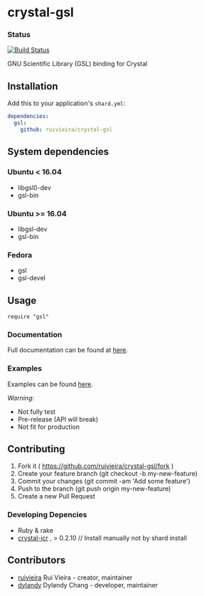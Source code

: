 # crystal-gsl

### Status
[![Build Status](https://travis-ci.org/ruivieira/crystal-gsl.svg?branch=master)](https://travis-ci.org/ruivieira/crystal-gsl.svg?branch=master)

GNU Scientific Library (GSL) binding for Crystal

## Installation


Add this to your application's `shard.yml`:

```yaml
dependencies:
  gsl:
    github: ruivieira/crystal-gsl
```
## System dependencies

### Ubuntu < 16.04 

* libgsl0-dev 
* gsl-bin

### Ubuntu >= 16.04

* libgsl-dev
* gsl-bin

### Fedora

* gsl
* gsl-devel

## Usage

```crystal
require "gsl"
```

### Documentation

Full documentation can be found at [here](https://ruivieira.github.io/crystal-gsl/).

### Examples

Examples can be found [here](https://ruivieira.github.io/projects/crystal-gsl/).

*Warning*:

- Not fully test
- Pre-release (API will break)
- Not fit for production



## Contributing

1. Fork it ( https://github.com/ruivieira/crystal-gsl/fork )
2. Create your feature branch (git checkout -b my-new-feature)
3. Commit your changes (git commit -am 'Add some feature')
4. Push to the branch (git push origin my-new-feature)
5. Create a new Pull Request

### Developing Depencies

* Ruby & rake
* [crystal-icr](https://github.com/greyblake/crystal-icr) , > 0.2.10 // Install manually not by shard install


## Contributors

- [ruivieira](https://github.com/ruivieira) Rui Vieira - creator, maintainer
- [dylandy](https://github.com/dylandy) Dylandy Chang - developer, maintainer
